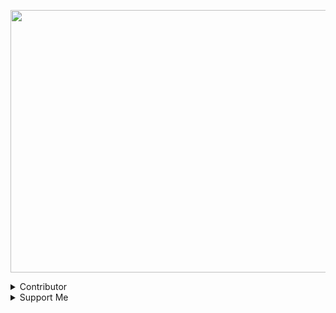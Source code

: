 <p align="center">
<img src="https://i.postimg.cc/PfZgJtKQ/24b299166bade74f279fec65acb9b78f-1.jpg" width="890" height="420"/>
</p>




<details>
<summary>
 Contributor
</summary>

<table>
  <tr>
    <td align="center"><a href="https://rr018.vercel.app"><img src="https://i.postimg.cc/dD4pjVSH/rizki.jpg" width="125px;" alt=""/><br /><sub><b>RR018</b></sub></a><br /><a href="#content-rizkiramadhan4617" title="Content"></a></td>
    <td align="center"><a href="https://rr018.vercel.app"><img src="https://i.postimg.cc/dD4pjVSH/rizki.jpg" width="125px;" alt=""/><br /><sub><b>RR018</b></sub></a><br /><a href="#content-rizkiramadhan4617" title="Content"></a></td>
</table>
</tr>
</details>

<details>
<summary>
 Support Me
</summary>

<table>
  <tr>

 - [Saweria](https://saweria.co/RR018)

 - [Pulsa](https://Wa.me/6285788555068)
</table>
</tr>
</details>
